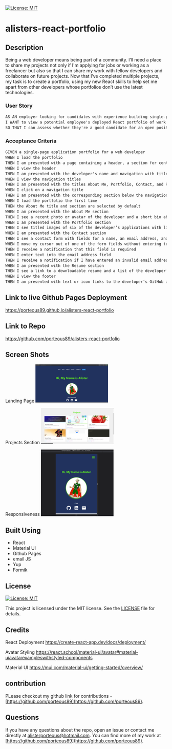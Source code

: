 [![License: MIT](https://img.shields.io/badge/License-MIT-yellow.svg)](https://opensource.org/licenses/MIT)
# alisters-react-portfolio

## Description
Being a web developer means being part of a community. I’ll need a place to share my projects not only if I'm applying for jobs or working as a freelancer but also so that I can share my work with fellow developers and collaborate on future projects.
Now that I’ve completed multiple projects, my task is to create a portfolio, using my new React skills to help set me apart from other developers whose portfolios don’t use the latest technologies.

### User Story
```md
AS AN employer looking for candidates with experience building single-page applications
I WANT to view a potential employee's deployed React portfolio of work samples
SO THAT I can assess whether they're a good candidate for an open position
```
### Acceptance Criteria
```md
GIVEN a single-page application portfolio for a web developer
WHEN I load the portfolio
THEN I am presented with a page containing a header, a section for content, and a footer
WHEN I view the header
THEN I am presented with the developer's name and navigation with titles corresponding to different sections of the portfolio
WHEN I view the navigation titles
THEN I am presented with the titles About Me, Portfolio, Contact, and Resume, and the title corresponding to the current section is highlighted
WHEN I click on a navigation title
THEN I am presented with the corresponding section below the navigation without the page reloading and that title is highlighted
WHEN I load the portfolio the first time
THEN the About Me title and section are selected by default
WHEN I am presented with the About Me section
THEN I see a recent photo or avatar of the developer and a short bio about them
WHEN I am presented with the Portfolio section
THEN I see titled images of six of the developer’s applications with links to both the deployed applications and the corresponding GitHub repository
WHEN I am presented with the Contact section
THEN I see a contact form with fields for a name, an email address, and a message
WHEN I move my cursor out of one of the form fields without entering text
THEN I receive a notification that this field is required
WHEN I enter text into the email address field
THEN I receive a notification if I have entered an invalid email address
WHEN I am presented with the Resume section
THEN I see a link to a downloadable resume and a list of the developer’s proficiencies
WHEN I view the footer
THEN I am presented with text or icon links to the developer’s GitHub and LinkedIn profiles, and their profile on a third platform (Stack Overflow, Twitter) 
```

## Link to live Github Pages Deployment
https://porteous89.github.io/alisters-react-portfolio

## Link to Repo
https://github.com/porteous89/alisters-react-portfolio

## Screen Shots

Landing Page
<img src="src\images\home-about-me.png" width= 45%>

Projects Section
<img src="src\images\projects-screenshot.png" width= 45%>

Responsiveness
<img src="src\images\showing-responsiveness.png" width= 45%>

## Built Using
- React
- Material UI
- Github Pages
- email JS
- Yup
- Formik

## License
 [![License: MIT](https://img.shields.io/badge/License-MIT-yellow.svg)](https://opensource.org/licenses/MIT)
 
This project is licensed under the MIT license. See the [LICENSE](https://opensource.org/licenses/MIT) file for details.

## Credits

React Deployment
https://create-react-app.dev/docs/deployment/

Avatar Styling
https://react.school/material-ui/avatar#material-uiavatarexampleswithstyled-components

Material UI
https://mui.com/material-ui/getting-started/overview/

## contribution
PLease checkout my github link for contributions -  [https://github.com/porteous89](https://github.com/porteous89).

## Questions
If you have any questions about the repo, open an issue or contact me directly at alisterporteous@hotmail.com. You can find more of my work at [https://github.com/porteous89](https://github.com/porteous89).


